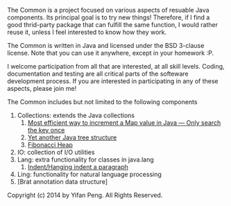 The Common is a project focused on various aspects of resuable Java components. Its principal goal is to try new things! Therefore, if I find a good thrid-party package that can fulfill the same function, I would rather reuse it, unless I feel interested to know how they work.

The Common is written in Java and licensed under the BSD 3-clause license. Note that you can use it anywhere, except in your homework :P. 

I welcome participation from all that are interested, at all skill levels. Coding, documentation and testing are all critical parts of the softeware development process. If you are interested in participating in any of these aspects, please join me!

The Common includes but not limited to the following components

1. Collections: extends the Java collections
   1. [Most efficient way to increment a Map value in Java — Only search the key once](http://blog.pengyifan.com/most-efficient-way-to-increment-a-map-value-in-java-only-search-the-key-once/)
   1. [Yet another Java tree structure](http://blog.pengyifan.com/yet-another-java-tree-structure/)
   1. [Fibonacci Heap](http://blog.pengyifan.com/a-java-implementation-of-fibonacci-heep/)
1. IO: collection of I/O utilities
1. Lang: extra functionality for classes in java.lang
   1. [Indent/Hanging indent a paragraph](http://blog.pengyifan.com/using-regex-to-hanging-indent-a-paragraph-in-java/)
1. Ling: functionality for natural language processing 
1. [Brat annotation data structure]

Copyright (c) 2014 by Yifan Peng. All Rights Reserved. 
